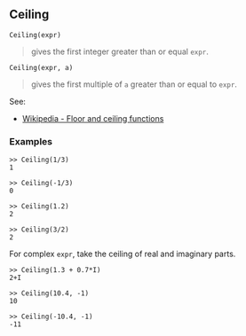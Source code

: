 ## Ceiling

```
Ceiling(expr)
```

> gives the first integer greater than or equal `expr`. 

```
Ceiling(expr, a)
```

> gives the first multiple of `a` greater than or equal to `expr`. 


See:  
* [Wikipedia - Floor and ceiling functions](https://en.wikipedia.org/wiki/Floor_and_ceiling_functions)


### Examples

```
>> Ceiling(1/3)
1
 
>> Ceiling(-1/3)
0

>> Ceiling(1.2)    
2    
 
>> Ceiling(3/2)    
2    
```

For complex `expr`, take the ceiling of real and imaginary parts.  
 
```
>> Ceiling(1.3 + 0.7*I)    
2+I    

>> Ceiling(10.4, -1)    
10    
  
>> Ceiling(-10.4, -1)    
-11
```